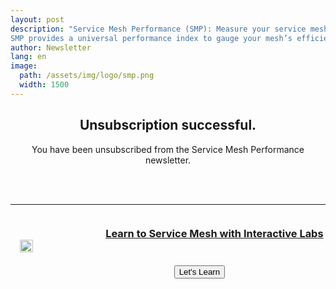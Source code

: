 ```yaml
---
layout: post
description: "Service Mesh Performance (SMP): Measure your service mesh performance using SMP. 
SMP provides a universal performance index to gauge your mesh’s efficiency against deployments in other organizations’ environments."
author: Newsletter
lang: en
image:
  path: /assets/img/logo/smp.png
  width: 1500 
---
```

<h2 style="text-align:center;">Unsubscription successful.</h2>
<p style="text-align:center;">You have been unsubscribed from the Service Mesh Performance newsletter.</p>
<br />
<br />
<hr />
<div style="display:flex;align-items:center;justify-content:center;">
<img src="/assets/img/visual-topology.svg" width="20%" />
<div style="text-align:center;justify-content:center;">
<h3 style="width:100%;margin-left:1.5rem;"><a href="https://layer5.io/learn/service-mesh-labs">Learn to Service Mesh with Interactive Labs</a></h3>

<input type="button" class="btn-primary" style="margin-top:1.5rem" onclick="location.href='https://layer5.io/learn/service-mesh-labs';" value="Let's Learn" />
</div>

</div>
